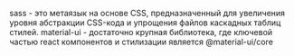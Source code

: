 sass - это метаязык на основе CSS, предназначенный для увеличения уровня абстракции CSS-кода и упрощения файлов каскадных таблиц стилей.
material-ui - достаточно крупная библиотека, где ключевой частью react компонентов и стилизации является @material-ui/core


